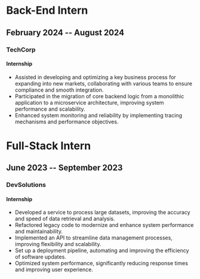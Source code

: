 # Back-End Intern  
## February 2024 -- August 2024  
### TechCorp  
#### Internship
- Assisted in developing and optimizing a key business process for expanding into new markets, collaborating with various teams to ensure compliance and smooth integration.
- Participated in the migration of core backend logic from a monolithic application to a microservice architecture, improving system performance and scalability.
- Enhanced system monitoring and reliability by implementing tracing mechanisms and performance objectives.

# Full-Stack Intern
## June 2023 -- September 2023  
### DevSolutions  
#### Internship
- Developed a service to process large datasets, improving the accuracy and speed of data retrieval and analysis.
- Refactored legacy code to modernize and enhance system performance and maintainability.
- Implemented an API to streamline data management processes, improving flexibility and scalability.
- Set up a deployment pipeline, automating and improving the efficiency of software updates.
- Optimized system performance, significantly reducing response times and improving user experience.

